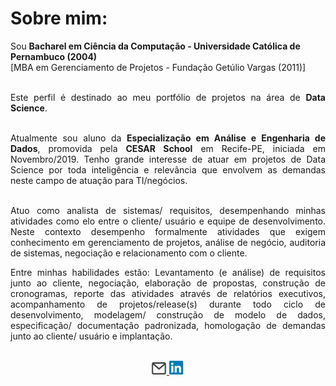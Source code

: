 <H1>Sobre mim:</H1> 

Sou <strong>Bacharel em Ciência da Computação - Universidade Católica de Pernambuco (2004)</strong><br />
[MBA em Gerenciamento de Projetos - Fundação Getúlio Vargas (2011)]

<div align="justify"><br />
Este perfil é destinado ao meu portfólio de projetos na área de <STRONG>Data Science</STRONG>.<br /><br />

Atualmente sou aluno da <STRONG>Especialização em Análise e Engenharia de Dados</STRONG>, promovida pela <STRONG>CESAR School</STRONG> em Recife-PE, iniciada em Novembro/2019. Tenho grande interesse de atuar em projetos de Data Science por toda inteligência e relevância que envolvem as demandas neste campo de atuação para TI/negócios.<br /><br />

Atuo como analista de sistemas/ requisitos, desempenhando minhas atividades como elo entre o cliente/ usuário e equipe de desenvolvimento. Neste contexto desempenho formalmente atividades que exigem conhecimento em gerenciamento de projetos, análise de negócio, auditoria de sistemas, negociação e relacionamento com o cliente.<br />

Entre minhas habilidades estão: Levantamento (e análise) de requisitos junto ao cliente, negociação, elaboração de propostas, construção de cronogramas, reporte das atividades através de relatórios executivos, acompanhamento de projetos/release(s) durante todo ciclo de desenvolvimento, modelagem/ construção de modelo de dados, especificação/ documentação padronizada, homologação de demandas junto ao cliente/ usuário e implantação.</div>

<div align="center"><br />
  <a href="mailto:cristianosps@gmail.com">
    <img src="envelope.png" width="25px" height="20px"/>
  </a> 
  <a href="https://br.linkedin.com/in/cristiano-siqueira-p-de-santana-1678b724">
    <img src="logo_linkedin.png" width="25px" height="22px"/>
  </a>

